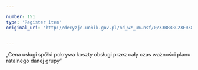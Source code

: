 ```yaml
---

number: 151
type: 'Register item'
original_uri: 'http://decyzje.uokik.gov.pl/nd_wz_um.nsf/0/33B8BBC23F038CD5C12572DD00329443?OpenDocument'


---
```


„Cena usługi spółki pokrywa koszty obsługi przez cały czas ważności planu ratalnego danej grupy”
